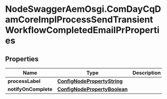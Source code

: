 # NodeSwaggerAemOsgi.ComDayCqDamCoreImplProcessSendTransientWorkflowCompletedEmailPrProperties

## Properties

Name | Type | Description | Notes
------------ | ------------- | ------------- | -------------
**processLabel** | [**ConfigNodePropertyString**](ConfigNodePropertyString.md) |  | [optional] 
**notifyOnComplete** | [**ConfigNodePropertyBoolean**](ConfigNodePropertyBoolean.md) |  | [optional] 


